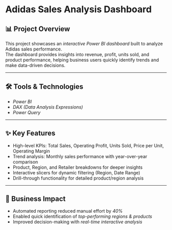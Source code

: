 # Adidas Sales Analysis Dashboard

## 📊 Project Overview
This project showcases an *interactive Power BI dashboard* built to analyze Adidas sales performance.  
The dashboard provides insights into revenue, profit, units sold, and product performance, helping business users quickly identify trends and make data-driven decisions.  

---

## 🛠 Tools & Technologies
- *Power BI*
- *DAX (Data Analysis Expressions)*
- *Power Query*

  
---

## ✨ Key Features
- High-level KPIs: Total Sales, Operating Profit, Units Sold, Price per Unit, Operating Margin  
- Trend analysis: Monthly sales performance with year-over-year comparison  
- Product, Region, and Retailer breakdowns for deeper insights  
- Interactive slicers for dynamic filtering (Region, Date Range)  
- Drill-through functionality for detailed product/region analysis  

---

## 📌 Business Impact
- Automated reporting reduced manual effort by *40%*  
- Enabled quick identification of *top-performing regions & products*  
- Improved decision-making with *real-time interactive analysis*  

